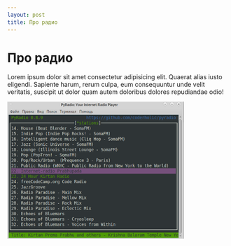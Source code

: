```yaml
---
layout: post
title: Про радио
---
```


<h1>Про радио</h1>

Lorem ipsum dolor sit amet consectetur adipisicing elit. Quaerat alias iusto eligendi. Sapiente harum, rerum culpa, eum consequuntur unde velit veritatis, suscipit ut dolor quam autem doloribus dolores repudiandae odio!

<img src="images/foss_radio.png" width="80%" />

